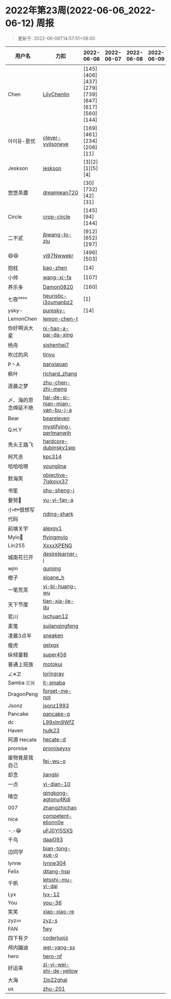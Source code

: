 
# 2022年第23周(2022-06-06_2022-06-12) 周报

> 更新于: 2022-06-06T14:57:51+08:00

| 用户名 | 力扣 |  2022-06-06|2022-06-07|2022-06-08|2022-06-09|2022-06-10|2022-06-11|2022-06-12  | 总计 | 排名 |
| ---- | ---- |    ---- | ---- | ---- | ---- | ---- | ---- | ----   | ---- | ---- |
|Chen|[LilyChenlin](https://leetcode.cn/u/LilyChenlin/)|\[145]\[406]\[437]\[279]\[739]\[647]\[617]\[560]\[144]|||||||9|1|
|아이유-意优|[clever-vvilsoneye](https://leetcode.cn/u/clever-vvilsoneye/)|\[169]\[461]\[234]\[206]\[11]|||||||5|2|
|Jeskson|[jeskson](https://leetcode.cn/u/jeskson/)|\[3]\[2]\[1]\[5]\[4]|||||||5|2|
|悠悠茶蘼|[dreamjean720](https://leetcode.cn/u/dreamjean720/)|\[30]\[732]\[42]\[31]|||||||4|3|
|Circle|[crop-circle](https://leetcode.cn/u/crop-circle/)|\[145]\[94]\[144]|||||||3|4|
|二不贰|[jbwang-to-zju](https://leetcode.cn/u/jbwang-to-zju/)|\[912]\[652]\[297]|||||||3|4|
|😄😄|[vj97Nwwekr](https://leetcode.cn/u/vj97Nwwekr/)|\[496]\[503]|||||||2|5|
|抱枕|[bao-zhen](https://leetcode.cn/u/bao-zhen/)|\[14]|||||||1|6|
|小帅|[wang-xi-fa](https://leetcode.cn/u/wang-xi-fa/)|\[107]|||||||1|6|
|养乐多|[Damon0820](https://leetcode.com/u/Damon0820/)|\[160]|||||||1|6|
|七夜²⁰²²|[heuristic-i3oumanbz2](https://leetcode.cn/u/heuristic-i3oumanbz2/)|\[1]|||||||1|6|
|ysky-|[puresky-](https://leetcode.cn/u/puresky-/)|\[14]|||||||1|6|
|LemonChen|[lemon-chen-t](https://leetcode.cn/u/lemon-chen-t/)||||||||0|7|
|你好啊派大星|[ni-hao-a-pai-da-xing](https://leetcode.cn/u/ni-hao-a-pai-da-xing/)||||||||0|7|
|杨舟|[sishenhei7](https://leetcode.cn/u/sishenhei7/)||||||||0|7|
|吹过的风|[tinyu](https://leetcode.cn/u/tinyu/)||||||||0|7|
|P丶A|[panxiaoan](https://leetcode.cn/u/panxiaoan/)||||||||0|7|
|枫叶|[richard_zhang](https://leetcode.cn/u/richard_zhang/)||||||||0|7|
|逐晨之梦|[zhu-chen-zhi-meng](https://leetcode.cn/u/zhu-chen-zhi-meng/)||||||||0|7|
|〆、海的思念绵延不绝|[hai-de-si-nian-mian-yan-bu-j-a](https://leetcode.cn/u/hai-de-si-nian-mian-yan-bu-j-a/)||||||||0|7|
|Bear|[beareleven](https://leetcode.cn/u/beareleven/)||||||||0|7|
|Q.H.Y|[mystifying-perlmanwjh](https://leetcode.cn/u/mystifying-perlmanwjh/)||||||||0|7|
|秃头王路飞|[hardcore-dubinsky1wp](https://leetcode.cn/u/hardcore-dubinsky1wp/)||||||||0|7|
|柯芃丞|[kpc314](https://leetcode.cn/u/kpc314/)||||||||0|7|
|哈哈哈嗯|[younglina](https://leetcode.cn/u/younglina/)||||||||0|7|
|默海笑|[objective-7iskovx37](https://leetcode.cn/u/objective-7iskovx37/)||||||||0|7|
|书笙|[shu-sheng-i](https://leetcode.cn/u/shu-sheng-i/)||||||||0|7|
|要努🌰|[yu-yi-fan-a](https://leetcode.cn/u/yu-yi-fan-a/)||||||||0|7|
|小🐟很想写代码|[riding-shark](https://leetcode.cn/u/riding-shark/)||||||||0|7|
|前端关宇|[alexgy1](https://leetcode.com/u/alexgy1/)||||||||0|7|
|Mylo🐘|[flyingmylo](https://leetcode.cn/u/flyingmylo/)||||||||0|7|
|Lin255|[XxxxXPENG](https://leetcode.cn/u/XxxxXPENG/)||||||||0|7|
|城南花已开|[desirelearner-i](https://leetcode.cn/u/desirelearner-i/)||||||||0|7|
|wjm|[guming](https://leetcode.cn/u/guming/)||||||||0|7|
|橙子|[sloane_h](https://leetcode.cn/u/sloane_h/)||||||||0|7|
|一笔荒芜|[yi-bi-huang-wu](https://leetcode.cn/u/yi-bi-huang-wu/)||||||||0|7|
|天下节度|[tian-xia-jie-du](https://leetcode.cn/u/tian-xia-jie-du/)||||||||0|7|
|若川|[lxchuan12](https://leetcode.cn/u/lxchuan12/)||||||||0|7|
|素笺|[sujianqingfeng](https://leetcode.cn/u/sujianqingfeng/)||||||||0|7|
|凌晨3点半|[sneaken](https://leetcode.cn/u/sneaken/)||||||||0|7|
|瘦虎|[gelxgx](https://leetcode.cn/u/gelxgx/)||||||||0|7|
|纵倾童鞋|[super456](https://leetcode.cn/u/super456/)||||||||0|7|
|普通上班族|[motokui](https://leetcode.cn/u/motokui/)||||||||0|7|
|∠※ヱ|[loringray](https://leetcode.cn/u/loringray/)||||||||0|7|
|Samba 🇨🇳|[it-smaba](https://leetcode.cn/u/it-smaba/)||||||||0|7|
|DragonPeng|[forget-me-not](https://leetcode.cn/u/forget-me-not/)||||||||0|7|
|Jsonz|[jsonz1993](https://leetcode.cn/u/jsonz1993/)||||||||0|7|
|Pancake|[pancake-q](https://leetcode.cn/u/pancake-q/)||||||||0|7|
|dc|[L99xlm9WfZ](https://leetcode.cn/u/L99xlm9WfZ/)||||||||0|7|
|Haven|[hulk23](https://leetcode.cn/u/hulk23/)||||||||0|7|
|阿源 Hecate|[hecate-d](https://leetcode.cn/u/hecate-d/)||||||||0|7|
|promise|[promiseyxy](https://leetcode.cn/u/promiseyxy/)||||||||0|7|
|废物竟是我自己|[fei-wu-o](https://leetcode.cn/u/fei-wu-o/)||||||||0|7|
|却念|[jiangbj](https://leetcode.cn/u/jiangbj/)||||||||0|7|
|一点|[yi-dian-10](https://leetcode.cn/u/yi-dian-10/)||||||||0|7|
|晴空|[qingkong-agtonu4Kdi](https://leetcode.cn/u/qingkong-agtonu4Kdi/)||||||||0|7|
|007|[zhangzhichao](https://leetcode.cn/u/zhangzhichao/)||||||||0|7|
|nice|[competent-elionn0e](https://leetcode.cn/u/competent-elionn0e/)||||||||0|7|
|-.-😁|[uFJ0Yl5SXS](https://leetcode.cn/u/uFJ0Yl5SXS/)||||||||0|7|
|千鸟|[daai093](https://leetcode.cn/u/daai093/)||||||||0|7|
|边同学|[bian-tong-xue-o](https://leetcode.cn/u/bian-tong-xue-o/)||||||||0|7|
|lynne|[lynne304](https://leetcode.cn/u/lynne304/)||||||||0|7|
|Felix|[ditang-hsp](https://leetcode.cn/u/ditang-hsp/)||||||||0|7|
|千帆|[letsshi-mu-yi-dai](https://leetcode.cn/u/letsshi-mu-yi-dai/)||||||||0|7|
|Lyx|[lyx-12](https://leetcode.cn/u/lyx-12/)||||||||0|7|
|You|[you-36](https://leetcode.cn/u/you-36/)||||||||0|7|
|笑笑|[xiao-xiao-re](https://leetcode.cn/u/xiao-xiao-re/)||||||||0|7|
|zyz💤|[zyz-s](https://leetcode.cn/u/zyz-s/)||||||||0|7|
|FAN|[fwy](https://leetcode.cn/u/fwy/)||||||||0|7|
|四下有夕|[coderluojz](https://leetcode.cn/u/coderluojz/)||||||||0|7|
|颅内蹦迪|[wei-yang-sx](https://leetcode.cn/u/wei-yang-sx/)||||||||0|7|
|hero|[hero-nf](https://leetcode.cn/u/hero-nf/)||||||||0|7|
|好运来|[zi-yi-wei-shi-de-yellow](https://leetcode.cn/u/zi-yi-wei-shi-de-yellow/)||||||||0|7|
|大海|[1lo22ghai](https://leetcode.cn/u/1lo22ghai/)||||||||0|7|
|us|[zhu-201](https://leetcode.cn/u/zhu-201/)||||||||0|7|
    